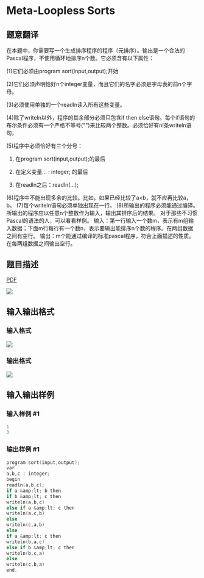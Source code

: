 # Meta-Loopless Sorts

## 题意翻译

在本题中，你需要写一个生成排序程序的程序（元排序）。输出是一个合法的Pascal程序，不使用循环地排序n个数。它必须含有以下属性：

(1)它们必须由program sort(input,output);开始

(2)它们必须声明恰好n个integer变量，而且它们的名字必须是字母表的前n个字母。

(3)必须使用单独的一个readln读入所有这些变量。

(4)除了writeln以外，程序的其余部分必须只包含if then else语句。每个if语句的布尔条件必须有一个严格不等号("")来比较两个整数。必须恰好有n!条writeln语句。

(5)程序中必须恰好有三个分号：

1. 在program sort(input,output);的最后

2. 在定义变量... : integer; 的最后

3. 在readln之后：readln(...);

(6)程序中不能出现多余的比较。比如，如果已经比较了a<b，就不应再比较a，b。 (7)每个writeln语句必须单独出现在一行。 (8)所输出的程序必须能通过编译。所输出的程序应以任意n个整数作为输入，输出其排序后的结果。 对于那些不习惯Pascal的语法的人，可以看看样例。 输入：第一行输入一个数m，表示有m组输入数据；下面m行每行有一个数n，表示要输出能排序n个数的程序。在两组数据之间有空行。 输出：m个能通过编译的标准pascal程序，符合上面描述的性质。在每两组数据之间输出空行。 

## 题目描述

[problemUrl]: https://uva.onlinejudge.org/index.php?option=com_onlinejudge&Itemid=8&category=3&page=show_problem&problem=46

[PDF](https://uva.onlinejudge.org/external/1/p110.pdf)

![](https://cdn.luogu.com.cn/upload/vjudge_pic/UVA110/e7616c269157ee4482451a7f36d40055535e4cb7.png)

## 输入输出格式

### 输入格式

![](https://cdn.luogu.com.cn/upload/vjudge_pic/UVA110/d772c32f7b30502663ae983935ebd6a668b3adb4.png)

### 输出格式

![](https://cdn.luogu.com.cn/upload/vjudge_pic/UVA110/7e651b84e37710fc6f17339b7b565f52feaebee1.png)

## 输入输出样例

### 输入样例 #1

```cpp
1
3
```


### 输出样例 #1

```cpp
program sort(input,output);
var
a,b,c : integer;
begin
readln(a,b,c);
if a &amp;lt; b then
if b &amp;lt; c then
writeln(a,b,c)
else if a &amp;lt; c then
writeln(a,c,b)
else
writeln(c,a,b)
else
if a &amp;lt; c then
writeln(b,a,c)
else if b &amp;lt; c then
writeln(b,c,a)
else
writeln(c,b,a)
end.
```



